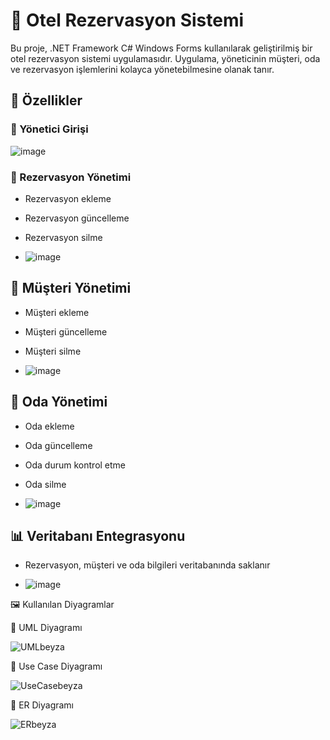 # 🏨 Otel Rezervasyon Sistemi

Bu proje, .NET Framework C# Windows Forms kullanılarak geliştirilmiş bir otel rezervasyon sistemi uygulamasıdır. Uygulama, yöneticinin müşteri, oda ve rezervasyon işlemlerini kolayca yönetebilmesine olanak tanır.

## 📌 Özellikler

### 🔑 Yönetici Girişi

![image](https://github.com/user-attachments/assets/3c914bdf-a998-4407-bbf6-6a35a920c6a3)


### 📅 Rezervasyon Yönetimi

 * Rezervasyon ekleme
 * Rezervasyon güncelleme 
 * Rezervasyon silme

 * ![image](https://github.com/user-attachments/assets/0e51c012-6405-4d42-8dd2-23e6301b11fd)


## 👤 Müşteri Yönetimi

 * Müşteri ekleme
 * Müşteri güncelleme 
 * Müşteri silme

 * ![image](https://github.com/user-attachments/assets/422c614e-0b7d-44cc-81c1-3833863a5b97)


## 🏨 Oda Yönetimi

 * Oda ekleme
 * Oda güncelleme
 * Oda durum kontrol etme
 * Oda silme

 * ![image](https://github.com/user-attachments/assets/6a6d237f-5d0f-46a9-ab8c-de573c3e43c0)


## 📊 Veritabanı Entegrasyonu

 * Rezervasyon, müşteri ve oda bilgileri veritabanında saklanır

 * ![image](https://github.com/user-attachments/assets/43908b71-503f-4ef7-b3ad-1874bc31dcf6)


🖼 Kullanılan Diyagramlar

📌 UML Diyagramı

![UMLbeyza](https://github.com/user-attachments/assets/73586655-f87a-4c07-a75f-9d0bccdca657)


📌 Use Case Diyagramı

![UseCasebeyza](https://github.com/user-attachments/assets/e87321f4-ae97-4ddf-8ada-bf705e87f724)


📌 ER Diyagramı

![ERbeyza](https://github.com/user-attachments/assets/4f60734e-4fa6-4d2e-a2d1-2059193f6139)
